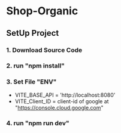 # Shop-Organic

## SetUp Project

   ### 1. Download Source Code
   ### 2. run "npm install"
   ### 3. Set File "ENV"
   * VITE_BASE_API = 'http://localhost:8080'
   * VITE_Client_ID = client-id of google at "https://console.cloud.google.com"
   ### 4. run "npm run dev"
